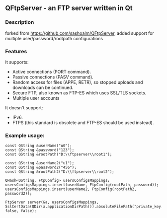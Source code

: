 QFtpServer - an FTP server written in Qt
----------------------------------------

### Description

forked from https://github.com/sashoalm/QFtpServer, added support for multiple user/password/rootpath configurations


### Features

It supports:

* Active connections (PORT command).
* Passive connections (PASV command).
* Random access for files (APPE, RETR), so stopped uploads and downloads can be continued.
* Secure FTP, also known as FTP-ES which uses SSL/TLS sockets.
* Multiple user accounts

It doesn't support:
* IPv6.
* FTPS (this standard is obsolete and FTP-ES should be used instead).

### Example usage:

    const QString &userName("u0");
    const QString &password("123");
    const QString &rootPath("D:\\ftpserver\\root1");

    const QString &userName2("u1");
    const QString &password2("456");
    const QString &rootPath2("D:\\ftpserver\\root2");

    QHash<QString, FtpConfig> usersConfigsMappings;
    usersConfigsMappings.insert(userName, FtpConfig(rootPath, password));
    usersConfigsMappings.insert(userName2, FtpConfig(rootPath2, password2));
   
    FtpServer server(&a, usersConfigsMappings, SslCertData(QDir(a.applicationDirPath()).absoluteFilePath("private_key.pem"),QDir(a.applicationDirPath()).absoluteFilePath("cert.pem"),QByteArray("39129380423984234012312")),2121, false, false);
